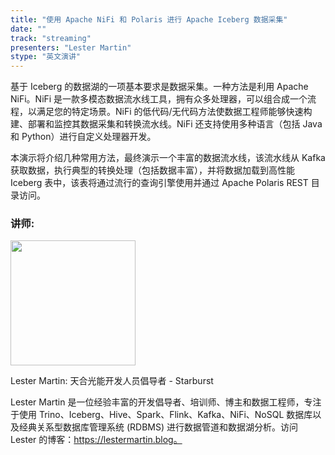 ```yaml
---
title: "使用 Apache NiFi 和 Polaris 进行 Apache Iceberg 数据采集"
date: ""
track: "streaming"
presenters: "Lester Martin"
stype: "英文演讲"
---
```


基于 Iceberg 的数据湖的一项基本要求是数据采集。一种方法是利用 Apache NiFi。NiFi 是一款多模态数据流水线工具，拥有众多处理器，可以组合成一个流程，以满足您的特定场景。NiFi 的低代码/无代码方法使数据工程师能够快速构建、部署和监控其数据采集和转换流水线。NiFi 还支持使用多种语言（包括 Java 和 Python）进行自定义处理器开发。

本演示将介绍几种常用方法，最终演示一个丰富的数据流水线，该流水线从 Kafka 获取数据，执行典型的转换处理（包括数据丰富），并将数据加载到高性能 Iceberg 表中，该表将通过流行的查询引擎使用并通过 Apache Polaris REST 目录访问。

### 讲师:

<img src="https://sessionize.com/image/7ced-400o400o1-nQpjeSxnTeKrZ8WmXy1V7q.jpg" width="200" /><br/>

Lester Martin: 天合光能开发人员倡导者 - Starburst

Lester Martin 是一位经验丰富的开发倡导者、培训师、博主和数据工程师，专注于使用 Trino、Iceberg、Hive、Spark、Flink、Kafka、NiFi、NoSQL 数据库以及经典关系型数据库管理系统 (RDBMS) 进行数据管道和数据湖分析。访问 Lester 的博客：https://lestermartin.blog。